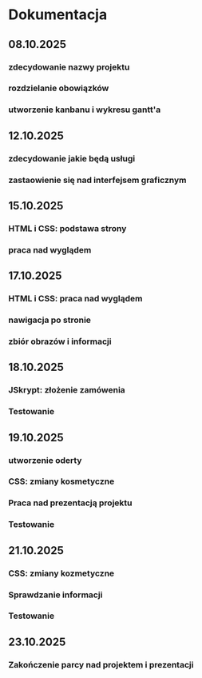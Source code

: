 # Dokumentacja
## 08.10.2025
### zdecydowanie nazwy projektu
### rozdzielanie obowiązków
### utworzenie kanbanu i wykresu gantt'a
## 12.10.2025
### zdecydowanie jakie będą usługi
### zastaowienie się nad interfejsem graficznym
## 15.10.2025
### HTML i CSS: podstawa strony
### praca nad wyglądem
## 17.10.2025
### HTML i CSS: praca nad wyglądem
### nawigacja po stronie 
### zbiór obrazów i informacji
## 18.10.2025
### JSkrypt: złożenie zamówenia
### Testowanie
## 19.10.2025
### utworzenie oderty
### CSS: zmiany kosmetyczne
### Praca nad prezentacją projektu
### Testowanie
## 21.10.2025
### CSS: zmiany kozmetyczne
### Sprawdzanie informacji
### Testowanie
## 23.10.2025
### Zakończenie parcy nad projektem i prezentacji
